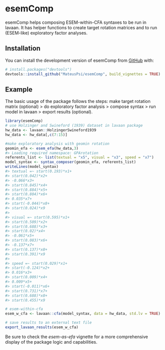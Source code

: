 
# esemComp

<!-- badges: start -->
<!-- badges: end -->

esemComp helps composing ESEM-within-CFA syntaxes to be run in lavaan.
It has helper functions to create target rotation matrices and to run
(ESEM-like) exploratory factor analyses.

## Installation

You can install the development version of esemComp from
[GitHub](https://github.com/MateusPsi) with:

``` r
# install.packages("devtools")
devtools::install_github("MateusPsi/esemComp", build_vignettes = TRUE)
```

## Example

The basic usage of the package follows the steps: make target rotation
matrix (optional) \> do exploratory factor analysis \> compose syntax \>
run model in lavaan \> export results (optional).

``` r
library(esemComp)
# use Holzinger and Swineford (1939) dataset in lavaan package
hw_data <- lavaan::HolzingerSwineford1939
hw_data <- hw_data[,c(7:15)]

#make exploratory analysis with geomin rotation
geomin_efa <- esem_efa(hw_data,3)
#> Loading required namespace: GPArotation
referents_list <- list(textual = "x5", visual = "x3", speed = "x7")
model_syntax <- syntax_composer(geomin_efa, referents_list)
writeLines(model_syntax)
#> textual =~ start(0.193)*x1+
#> start(0.042)*x2+
#> -0.066*x3+
#> start(0.845)*x4+
#> start(0.884)*x5+
#> start(0.804)*x6+
#> 0.035*x7+
#> start(-0.044)*x8+
#> start(0.024)*x9 
#> 
#> visual =~ start(0.595)*x1+
#> start(0.509)*x2+
#> start(0.688)*x3+
#> start(0.02)*x4+
#> -0.061*x5+
#> start(0.083)*x6+
#> -0.137*x7+
#> start(0.137)*x8+
#> start(0.391)*x9 
#> 
#> speed =~ start(0.029)*x1+
#> start(-0.124)*x2+
#> 0.016*x3+
#> start(0.009)*x4+
#> 0.009*x5+
#> start(-0.011)*x6+
#> start(0.731)*x7+
#> start(0.688)*x8+
#> start(0.455)*x9

# esem-within-cfa
esem_w_cfa <- lavaan::cfa(model_syntax, data = hw_data, std.lv = TRUE)
```

``` r
# save results to an external text file
export_lavaan_results(esem_w_cfa)
```

Be sure to check the *esem-as-efa* vignette for a more comprehensive
display of the package logic and capabilities.
